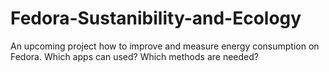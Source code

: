 # Fedora-Sustanibility-and-Ecology
An upcoming project how to improve and measure energy consumption on Fedora. Which apps can used? Which methods are needed? 
